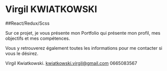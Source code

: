 # Virgil KWIATKOWSKI

##React/Redux/Scss

Sur ce projet, je vous présente mon Portfolio qui présente mon profil, mes objectifs et mes compétences. 

Vous y retrouverez également toutes les informations pour me contacter si vous le désirez. 

Virgil Kwiatkowski.
kwiatkowski.virgil@gmail.com
0665083567
